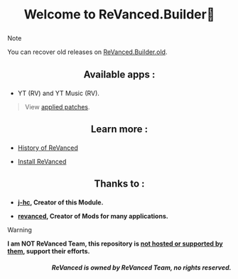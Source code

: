 # <p align="center"> Welcome to ReVanced.Builder🔧

> [!NOTE]
> You can recover old releases on [ReVanced.Builder.old](https://github.com/Kevinr99089/ReVanced.Builder.old).

## <p align="center"> Available apps :
- YT (RV) and YT Music (RV).
> View [applied patches](https://github.com/kevinr99089/ReVanced.Builder/blob/main/config.toml).

## <p align="center"> Learn more :
- [History of ReVanced](https://github.com/kevinr99089/ReVanced.Builder/blob/main/history.md)

- [Install ReVanced](https://github.com/kevinr99089/ReVanced.Builder/blob/main/install.md)

## <p align="center"> Thanks to :
- **[j-hc](https://github.com/j-hc), Creator of this Module.**

- **[revanced](https://github.com/ReVanced), Creator of Mods for many applications.**

> [!WARNING]
> **I am NOT ReVanced Team, this repository is [not hosted or supported by them](https://github.com/kevinr99089/ReVanced.Builder/blob/main/history.md#-warning-), support their efforts.**

##### <p align="right"> **ReVanced is owned by ReVanced Team, no rights reserved.**
